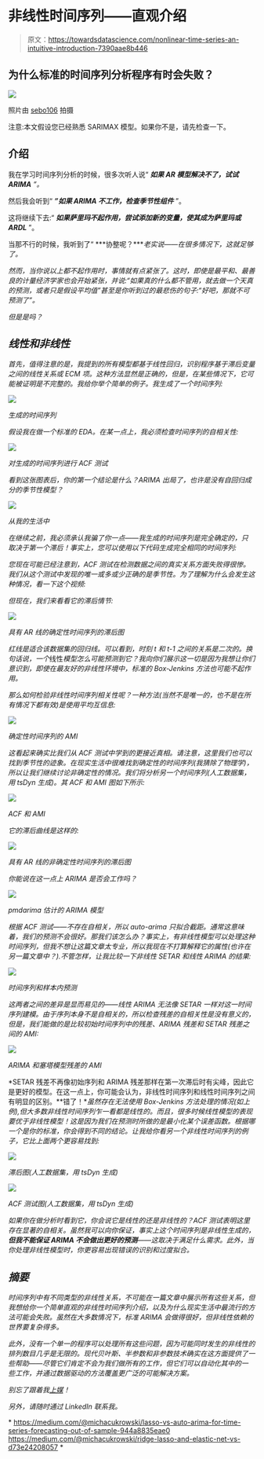 # 非线性时间序列——直观介绍

> 原文：<https://towardsdatascience.com/nonlinear-time-series-an-intuitive-introduction-7390aae8b446>

## 为什么标准的时间序列分析程序有时会失败？

![](img/f501192e8dcd9b0189bb58ff56a9895b.png)

照片由 [sebo106](https://pixabay.com/pl/photos/zabytek-czechy-czech-praga-rathaus-92861/) 拍摄

注意:本文假设您已经熟悉 SARIMAX 模型。如果你不是，请先检查一下。

## 介绍

我在学习时间序列分析的时候，很多次听人说“ ***如果 AR 模型解决不了，试试 ARIMA*** *”。*

然后我会听到“ ***”如果 ARIMA 不工作，检查季节性组件*** ”。

这将继续下去:“ ***如果萨里玛不起作用，尝试添加新的变量，使其成为萨里玛或 ARDL*** ”。

当那不行的时候，我听到了“ ***协整呢？****老实说——在很多情况下，这就足够了。*

*然而，当你说以上都不起作用时，事情就有点紧张了。这时，即使是最平和、最善良的计量经济学家也会开始紧张，并说:“*如果真的什么都不管用，就去做一个天真的预测，或者只是假设平均值*”甚至是你听到过的最悲伤的句子:“*好吧，那就不可预测了*”。*

*但是是吗？*

## ***线性和非线性***

*首先，值得注意的是，我提到的所有模型都基于线性回归，识别程序基于滞后变量之间的线性关系或 ECM 项。这种方法显然是正确的，但是，在某些情况下，它可能被证明是不完整的。我给你举个简单的例子。我生成了一个时间序列:*

*![](img/4d677608828533d753b63ebc1e59f4f7.png)*

*生成的时间序列*

*假设我在做一个标准的 EDA。在某一点上，我必须检查时间序列的自相关性:*

*![](img/cd39ba7c5483e923fe5b05c05f9ea26a.png)*

*对生成的时间序列进行 ACF 测试*

*看到这张图表后，你的第一个结论是什么？ARIMA 出局了，也许是没有自回归成分的季节性模型？*

*![](img/a5f065969b44087930342202ef9e4e87.png)*

*从我的生活中*

*在继续之前，我必须承认我骗了你一点——我生成的时间序列是完全确定的，只取决于第一个滞后！事实上，您可以使用以下代码生成完全相同的时间序列:*

*您现在可能已经注意到，ACF 测试在检测数据之间的真实关系方面失败得很惨。我们从这个测试中发现的唯一或多或少正确的是季节性。为了理解为什么会发生这种情况，看一下这个视频:*

*但现在，我们来看看它的滞后情节:*

*![](img/4bcf84990fe9dca142b41c50c61684fe.png)*

*具有 AR 线的确定性时间序列的滞后图*

*红线是适合该数据集的回归线。可以看到，时刻 *t* 和 *t-1* 之间的关系是二次的。换句话说，一个*线性*模型怎么可能预测到它？我向你们展示这一切是因为我想让你们意识到，即使在最友好的非线性环境中，标准的 Box-Jenkins 方法也可能不起作用。*

*那么如何检验非线性时间序列相关性呢？一种方法(当然不是唯一的，也不是在所有情况下都有效)是使用平均互信息:*

*![](img/3b9ae298c287f804da03ad04189e1010.png)*

*确定性时间序列的 AMI*

*这看起来确实比我们从 ACF 测试中学到的更接近真相。请注意，这里我们也可以找到季节性的迹象。在现实生活中很难找到确定性的时间序列(我猜除了物理学)，所以让我们继续讨论非确定性的情况。我们将分析另一个时间序列(人工数据集，用 *tsDyn* 生成)。其 ACF 和 AMI 图如下所示:*

*![](img/25dcfeef44abbdaca66cc436ddf20d3f.png)*

*ACF 和 AMI*

*它的滞后曲线是这样的:*

*![](img/0f3971e7e5ce3cb0043a540a3f33b53b.png)*

*具有 AR 线的非确定性时间序列的滞后图*

*你能说在这一点上 ARIMA 是否会工作吗？*

*![](img/fdc1e3530ccc8a82fe144e34665beda1.png)*

*pmdarima 估计的 ARIMA 模型*

*根据 ACF 测试——不存在自相关，所以 auto-arima 只拟合截距。通常这意味着，我们的预测不会很好。那我们该怎么办？事实上，有非线性模型可以处理这种时间序列，但我不想让这篇文章太专业，所以我现在不打算解释它的属性(也许在另一篇文章中？).不管怎样，让我比较一下非线性 SETAR 和线性 ARIMA 的结果:*

*![](img/a042bd7131cf6a58d6d8f5904d746a02.png)*

*时间序列和样本内预测*

*这两者之间的差异是显而易见的——线性 ARIMA 无法像 SETAR 一样对这一时间序列建模。由于序列本身不是自相关的，所以检查残差的自相关性是没有意义的，但是，我们能做的是比较初始时间序列中的残差、ARIMA 残差和 SETAR 残差之间的 AMI:*

*![](img/083a8d3f71f0972d63a46ddcf7dfeeae.png)*

*ARIMA 和塞塔模型残差的 AMI*

*SETAR 残差不再像初始序列和 ARIMA 残差那样在第一次滞后时有尖峰，因此它是更好的模型。在这一点上，你可能会认为，非线性时间序列和线性时间序列之间有明显的区别。**错了！**虽然存在无法使用 Box-Jenkins 方法处理的情况(如上例),但大多数非线性时间序列乍一看都是线性的。而且，很多时候线性模型的表现要优于非线性模型！这是因为我们在预测时所做的是最小化某个误差函数。根据哪一个是你的标准，你会得到不同的结论。让我给你看另一个非线性时间序列的例子，它比上面两个更容易找到:*

*![](img/a8a54b95031df8ba6534b06a57ac47fa.png)*

*滞后图(人工数据集，用 *tsDyn* 生成)*

*![](img/5bea99ebf8bcf4b24d0fe26b2a628680.png)*

*ACF 测试图(人工数据集，用 *tsDyn* 生成)*

*如果你在做分析时看到它，你会说它是线性的还是非线性的？ACF 测试表明这里存在显著的自相关。虽然我可以向你保证，事实上这个时间序列是非线性生成的，**但我不能保证 ARIMA 不会做出更好的预测**——这取决于满足什么需求。此外，当你处理非线性模型时，你更容易出现错误的识别和过度拟合。*

## *摘要*

*时间序列中有不同类型的非线性关系，不可能在一篇文章中展示所有这些关系，但我想给你一个简单直观的非线性时间序列介绍，以及为什么现实生活中最流行的方法可能会失败。虽然在大多数情况下，标准 ARIMA 会做得很好，但非线性依赖的世界要复杂得多。*

*此外，没有一个单一的程序可以处理所有这些问题，因为可能同时发生的非线性的排列数目几乎是无限的。现代贝叶斯、半参数和非参数技术确实在这方面提供了一些帮助——尽管它们肯定不会为我们做所有的工作，但它们可以自动化其中的一些工作，并通过数据驱动的方法覆盖更广泛的可能解决方案。*

*别忘了跟着我[上媒](https://medium.com/@michacukrowski)！*

*另外，请随时通过 LinkedIn 联系我。*

*</threshold-autoregressive-models-beyond-arima-r-code-6af3331e2755>  <https://medium.com/@michacukrowski/lasso-vs-auto-arima-for-time-series-forecasting-out-of-sample-944a8835eae0>  <https://medium.com/@michacukrowski/ridge-lasso-and-elastic-net-vs-d73e24208057> *